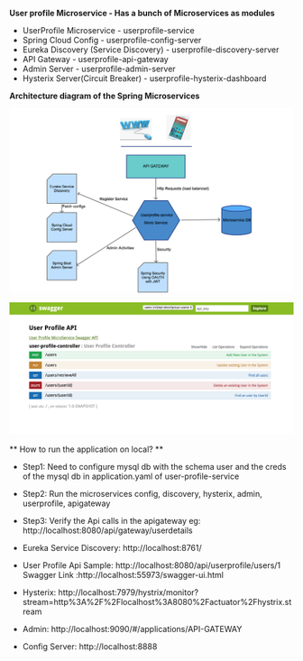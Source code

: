 **User profile Microservice - Has a bunch of Microservices as modules**

* UserProfile Microservice             -  userprofile-service 
* Spring Cloud Config                  -  userprofile-config-server
* Eureka Discovery (Service Discovery) -  userprofile-discovery-server
* API Gateway                          -  userprofile-api-gateway 
* Admin Server                         -  userprofile-admin-server
* Hysterix Server(Circuit Breaker)     -  userprofile-hysterix-dashboard


**Architecture diagram of the Spring  Microservices**

![Microsevices Architecture](readmeDiagrams/ArchitectureDiagram.png)

![Swagger Contracts](readmeDiagrams/Swagger.png)

** How to run the application on local? **

* Step1: Need to configure mysql db with the schema user and the creds of the mysql db in application.yaml of user-profile-service
* Step2: Run the microservices config, discovery, hysterix, admin, userprofile, apigateway
* Step3: Verify the Api calls in the apigateway
        eg: http://localhost:8080/api/gateway/userdetails

* Eureka Service Discovery: http://localhost:8761/
* User Profile Api Sample: http://localhost:8080/api/userprofile/users/1
                         Swagger Link :http://localhost:55973/swagger-ui.html
* Hysterix: http://localhost:7979/hystrix/monitor?stream=http%3A%2F%2Flocalhost%3A8080%2Factuator%2Fhystrix.stream
* Admin: http://localhost:9090/#/applications/API-GATEWAY
* Config Server: http://localhost:8888
